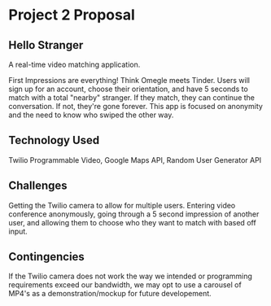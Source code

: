 # Project 2 Proposal

## Hello Stranger
A real-time video matching application. 

First Impressions are everything! Think Omegle meets Tinder. Users will sign up for an account, choose their orientation, and have 5 seconds to match with a total "nearby" stranger. If they match, they can continue the conversation. If not, they're gone forever. This app is focused on anonymity and the need to know who swiped the other way. 

## Technology Used 
Twilio Programmable Video, Google Maps API, Random User Generator API

## Challenges 
Getting the Twilio camera to allow for multiple users. Entering video conference anonymously, going through a 5 second impression of another user, and allowing them to choose who they want to match with based off input. 

## Contingencies
If the Twilio camera does not work the way we intended or programming requirements exceed our bandwidth, we may opt to use a carousel of MP4's as a demonstration/mockup for future developement. 
